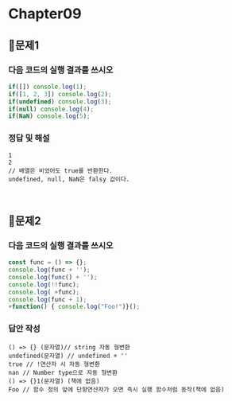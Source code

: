 # Chapter09
## 📌문제1
### 다음 코드의 실행 결과를 쓰시오
```js
if([]) console.log(1);
if([1, 2, 3]) console.log(2);
if(undefined) console.log(3);
if(null) console.log(4);
if(NaN) console.log(5);
```
### 정답 및 해설
```
1 
2 
// 배열은 비었어도 true를 반환한다.
undefined, null, NaN은 falsy 값이다.
```

<br>

## 📌문제2
### 다음 코드의 실행 결과를 쓰시오
```js
const func = () => {};
console.log(func + '');
console.log(func() + '');
console.log(!!func);
console.log( +func);
console.log(func + 1);
+function() { console.log("Foo!")}();
```
### 답안 작성
```
() => {} (문자열)// string 자동 형변환
undefined(문자열) // undefined + '' 
true // !연산자 시 자동 형변환
nan // Number type으로 자동 형변환
() => {}1(문자열) (책에 없음)
Foo // 함수 정의 앞에 단항연산자가 오면 즉시 실행 함수처럼 동작(책에 없음) 
```

<br>
